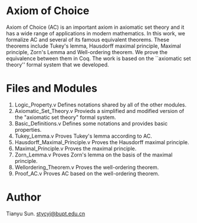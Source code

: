 # Axiom of Choice

Axiom of Choice (AC) is an important axiom in axiomatic set theory and it has a wide range of applications in modern mathematics. In this work, we formalize AC and several of its famous equivalent theorems. These theorems include Tukey's lemma, Hausdorff maximal principle, Maximal principle, Zorn's Lemma and Well-ordering theorem. We prove the equivalence between them in Coq. The work is based on the ``axiomatic set theory'' formal system that we developed.

# Files and Modules

1. Logic_Property.v
  Defines notations shared by all of the other modules.
2. Axiomatic_Set_Theory.v
  Provieds a simplified and modified version of the "axiomatic set theory" formal system.
3. Basic_Definitions.v
  Defines some notations and provides basic properties.
4. Tukey_Lemma.v
  Proves Tukey's lemma according to AC.
5. Hausdorff_Maximal_Principle.v
  Proves the Hausdorff maximal principle.
6. Maximal_Principle.v
  Proves the maximal principle.
7. Zorn_Lemma.v
  Proves Zorn's lemma on the basis of the maximal principle.
8. Wellordering_Theorem.v
  Proves the well-ordering theorem.
9. Proof_AC.v
  Proves AC based on the well-ordering theorem.

# Author

Tianyu Sun. stycyj@bupt.edu.cn
